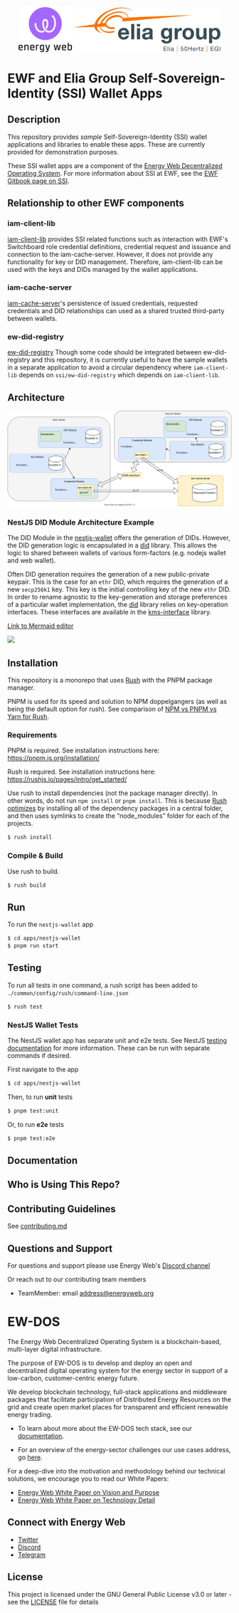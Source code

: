 <p align="center">
  <a href="https://www.energyweb.org" target="blank"><img src="./EW.png" width="120" alt="Energy Web Foundation Logo" /></a>
  <a href="https://www.eliagroup.com/" target="blank"><img src="./EG.jpg" height="100" alt="Elia Group Logo" /></a>
</p>


# EWF and Elia Group Self-Sovereign-Identity (SSI) Wallet Apps

## Description
This repository provides *sample* Self-Sovereign-Identity (SSI) wallet applications and libraries to enable these apps.
These are currently provided for demonstration purposes.

These SSI wallet apps are a component of the [Energy Web Decentralized Operating System](#ew-dos).
For more information about SSI at EWF, see the [EWF Gitbook page on SSI](https://energy-web-foundation.gitbook.io/energy-web/foundational-concepts/self-sovereign-identity).

## Relationship to other EWF components

### iam-client-lib
[iam-client-lib](https://github.com/energywebfoundation/iam-client-lib/) provides SSI related functions such as interaction with EWF's Switchboard role credential definitions, credential request and issuance and connection to the iam-cache-server.
However, it does not provide any functionality for key or DID management.
Therefore, iam-client-lib can be used with the keys and DIDs managed by the wallet applications.

### iam-cache-server
[iam-cache-server](https://github.com/energywebfoundation/iam-cache-server)'s persistence of issued credentials, requested credentials and DID relationships can used as a shared trusted third-party between wallets.

### ew-did-registry
[ew-did-registry](https://github.com/energywebfoundation/ew-did-registry) Though some code should be integrated between ew-did-registry and this repository,
it is currently useful to have the sample wallets in a separate application to avoid a circular dependency where `iam-client-lib` depends on `ssi/ew-did-registry` which depends on `iam-client-lib`.

## Architecture

![Image](ssi-wallet-architecture.drawio.svg)

### NestJS DID Module Architecture Example

The DID Module in the [nestjs-wallet](./apps/nestjs-wallet) offers the generation of DIDs.
However, the DID generation logic is encapsulated in a [did](./libraries/did) library.
This allows the logic to shared between wallets of various form-factors (e.g. nodejs wallet and web wallet).

Often DID generation requires the generation of a new public-private keypair.
This is the case for an `ethr` DID, which requires the generation of a new `secp256k1` key. This key is the initial controlling key of the new `ethr` DID.
In order to rename agnostic to the key-generation and storage preferences of a particular wallet implementation, the [did](./libraries/did) library relies on key-operation interfaces.
These interfaces are available in the [kms-interface](./libraries/kms-interface) library.

[Link to Mermaid editor](https://mermaid-js.github.io/mermaid-live-editor/edit/#eyJjb2RlIjoiY2xhc3NEaWFncmFtXG4gICAgTmVzdEpTX0tleVNlcnZpY2UgPHwtLSBLTVNJbnRlcmZhY2VfSVNlY3AyNTZrMUtleUdlblxuICAgIE5lc3RKU19ESURTZXJ2aWNlICotLSBESURMaWJfRXRockRJREZhY3RvcnlcbiAgICBESURMaWJfRXRockRJREZhY3RvcnkgKi0tIEtNU0ludGVyZmFjZV9JU2VjcDI1NmsxS2V5R2VuXG4gICAgY2xhc3MgS01TSW50ZXJmYWNlX0lTZWNwMjU2azFLZXlHZW4ge1xuICAgICAgPDxpbnRlcmZhY2U-PlxuICAgICAgZ2VuZXJhdGVTZWNwMjU2azEoKVxuICAgIH1cbiAgICBjbGFzcyBOZXN0SlNfS2V5U2VydmljZSB7XG4gICAgICBnZW5lcmF0ZVNlY3AyNTZrMSgpXG4gICAgfVxuICAgIGNsYXNzIE5lc3RKU19ESURTZXJ2aWNle1xuICAgICAgZ2VuZXJhdGVFdGhyRElEKClcbiAgICB9XG4gICAgY2xhc3MgRElETGliX0V0aHJESURGYWN0b3J5e1xuICAgICAgZ2VuZXJhdGUoKVxuICAgIH1cbiAgICAgICAgICAgICIsIm1lcm1haWQiOiJ7XG4gIFwidGhlbWVcIjogXCJkZWZhdWx0XCJcbn0iLCJ1cGRhdGVFZGl0b3IiOmZhbHNlLCJhdXRvU3luYyI6dHJ1ZSwidXBkYXRlRGlhZ3JhbSI6ZmFsc2V9)

[![](https://mermaid.ink/img/eyJjb2RlIjoiY2xhc3NEaWFncmFtXG4gICAgTmVzdEpTX0tleVNlcnZpY2UgPHwtLSBLTVNJbnRlcmZhY2VfSVNlY3AyNTZrMUtleUdlblxuICAgIE5lc3RKU19ESURTZXJ2aWNlICotLSBESURMaWJfRXRockRJREZhY3RvcnlcbiAgICBESURMaWJfRXRockRJREZhY3RvcnkgKi0tIEtNU0ludGVyZmFjZV9JU2VjcDI1NmsxS2V5R2VuXG4gICAgY2xhc3MgS01TSW50ZXJmYWNlX0lTZWNwMjU2azFLZXlHZW4ge1xuICAgICAgPDxpbnRlcmZhY2U-PlxuICAgICAgZ2VuZXJhdGVTZWNwMjU2azEoKVxuICAgIH1cbiAgICBjbGFzcyBOZXN0SlNfS2V5U2VydmljZSB7XG4gICAgICBnZW5lcmF0ZVNlY3AyNTZrMSgpXG4gICAgfVxuICAgIGNsYXNzIE5lc3RKU19ESURTZXJ2aWNle1xuICAgICAgZ2VuZXJhdGVFdGhyRElEKClcbiAgICB9XG4gICAgY2xhc3MgRElETGliX0V0aHJESURGYWN0b3J5e1xuICAgICAgZ2VuZXJhdGUoKVxuICAgIH1cbiAgICAgICAgICAgICIsIm1lcm1haWQiOnsidGhlbWUiOiJkZWZhdWx0In0sInVwZGF0ZUVkaXRvciI6ZmFsc2UsImF1dG9TeW5jIjp0cnVlLCJ1cGRhdGVEaWFncmFtIjpmYWxzZX0)](https://mermaid-js.github.io/mermaid-live-editor/edit/#eyJjb2RlIjoiY2xhc3NEaWFncmFtXG4gICAgTmVzdEpTX0tleVNlcnZpY2UgPHwtLSBLTVNJbnRlcmZhY2VfSVNlY3AyNTZrMUtleUdlblxuICAgIE5lc3RKU19ESURTZXJ2aWNlICotLSBESURMaWJfRXRockRJREZhY3RvcnlcbiAgICBESURMaWJfRXRockRJREZhY3RvcnkgKi0tIEtNU0ludGVyZmFjZV9JU2VjcDI1NmsxS2V5R2VuXG4gICAgY2xhc3MgS01TSW50ZXJmYWNlX0lTZWNwMjU2azFLZXlHZW4ge1xuICAgICAgPDxpbnRlcmZhY2U-PlxuICAgICAgZ2VuZXJhdGVTZWNwMjU2azEoKVxuICAgIH1cbiAgICBjbGFzcyBOZXN0SlNfS2V5U2VydmljZSB7XG4gICAgICBnZW5lcmF0ZVNlY3AyNTZrMSgpXG4gICAgfVxuICAgIGNsYXNzIE5lc3RKU19ESURTZXJ2aWNle1xuICAgICAgZ2VuZXJhdGVFdGhyRElEKClcbiAgICB9XG4gICAgY2xhc3MgRElETGliX0V0aHJESURGYWN0b3J5e1xuICAgICAgZ2VuZXJhdGUoKVxuICAgIH1cbiAgICAgICAgICAgICIsIm1lcm1haWQiOiJ7XG4gIFwidGhlbWVcIjogXCJkZWZhdWx0XCJcbn0iLCJ1cGRhdGVFZGl0b3IiOmZhbHNlLCJhdXRvU3luYyI6dHJ1ZSwidXBkYXRlRGlhZ3JhbSI6ZmFsc2V9)

## Installation
This repository is a monorepo that uses [Rush](https://rushjs.io/) with the PNPM package manager.

PNPM is used for its speed and solution to NPM doppelgangers (as well as being the default option for rush).
See comparison of [NPM vs PNPM vs Yarn for Rush](https://rushjs.io/pages/maintainer/package_managers/).

### Requirements

PNPM is required. See installation instructions here: https://pnpm.js.org/installation/

Rush is required. See installation instructions here: https://rushjs.io/pages/intro/get_started/

Use rush to install dependencies (not the package manager directly).
In other words, do not run `npm install` or `pnpm install`.
This is because [Rush optimizes](https://rushjs.io/pages/developer/new_developer/) by installing all of the dependency packages in a central folder, and then uses symlinks to create the “node_modules” folder for each of the projects.

```sh
$ rush install
```

### Compile & Build
Use rush to build.

```sh
$ rush build
```

## Run
To run the `nestjs-wallet` app
``` sh
$ cd apps/nestjs-wallet
$ pnpm run start
```
## Testing
To run all tests in one command, a rush script has been added to `./common/config/rush/command-line.json` 
``` sh
$ rush test
```

### NestJS Wallet Tests
The NestJS wallet app has separate unit and e2e tests.
See NestJS [testing documentation](https://docs.nestjs.com/fundamentals/testing#testing) for more information.
These can be run with separate commands if desired.

First navigate to the app
``` sh
$ cd apps/nestjs-wallet
```

Then, to run **unit** tests
``` sh
$ pnpm test:unit
```

Or, to run **e2e** tests
``` sh
$ pnpm test:e2e
```

## Documentation

## Who is Using This Repo?

## Contributing Guidelines 
See [contributing.md](./contributing.md)


## Questions and Support
For questions and support please use Energy Web's [Discord channel](https://discord.com/channels/706103009205288990/843970822254362664) 

Or reach out to our contributing team members

- TeamMember: email address@energyweb.org


# EW-DOS
The Energy Web Decentralized Operating System is a blockchain-based, multi-layer digital infrastructure. 

The purpose of EW-DOS is to develop and deploy an open and decentralized digital operating system for the energy sector in support of a low-carbon, customer-centric energy future. 

We develop blockchain technology, full-stack applications and middleware packages that facilitate participation of Distributed Energy Resources on the grid and create open market places for transparent and efficient renewable energy trading.

- To learn about more about the EW-DOS tech stack, see our [documentation](https://app.gitbook.com/@energy-web-foundation/s/energy-web/).  

- For an overview of the energy-sector challenges our use cases address, go [here](https://app.gitbook.com/@energy-web-foundation/s/energy-web/our-mission). 

For a deep-dive into the motivation and methodology behind our technical solutions, we encourage you to read our White Papers:

- [Energy Web White Paper on Vision and Purpose](https://www.energyweb.org/reports/EWDOS-Vision-Purpose/)
- [Energy Web  White Paper on Technology Detail](https://www.energyweb.org/wp-content/uploads/2020/06/EnergyWeb-EWDOS-PART2-TechnologyDetail-202006-vFinal.pdf)


## Connect with Energy Web
- [Twitter](https://twitter.com/energywebx)
- [Discord](https://discord.com/channels/706103009205288990/843970822254362664)
- [Telegram](https://t.me/energyweb)

## License

This project is licensed under the GNU General Public License v3.0 or later - see the [LICENSE](LICENSE) file for details

